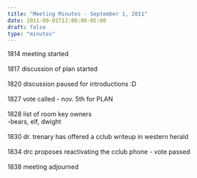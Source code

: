 ```yaml
---
title: "Meeting Minutes - September 1, 2011"
date: 2011-09-01T12:00:00-05:00
draft: false
type: "minutes"
---
```


1814 meeting started<br />
<br />
1817 discussion of plan started<br />
<br />
1820 discussion paused for introductions :D<br />
<br />
1827 vote called - nov. 5th for PLAN<br />
<br />
1828 list of room key owners<br />
	-bears, elf, dwight<br />
<br />
1830 dr. trenary has offered a cclub writeup in western herald<br />
<br />
1834 drc proposes reactivating the cclub phone - vote passed<br />
<br />
1838 meeting adjourned<br />

